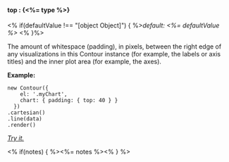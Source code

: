 #### **top** : {<%= type %>}

<% if(defaultValue !== "[object Object]") { %>*default: <%= defaultValue %>* <% }%>

The amount of whitespace (padding), in pixels, between the right edge of any visualizations in this Contour instance (for example, the labels or axis titles) and the inner plot area (for example, the axes).

**Example:**

    new Contour({
        el: '.myChart',
        chart: { padding: { top: 40 } }
      })
    .cartesian()
    .line(data)
    .render()

*[Try it.](http://jsfiddle.net/gh/get/library/pure/forio/contour/tree/master/src/documentation/fiddle/config.chart.padding.top/)*

<% if(notes) { %><%= notes %><% } %>

